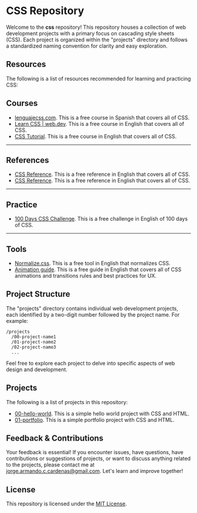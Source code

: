 # CSS Repository

Welcome to the **css** repository! This repository houses a collection of web development projects with a primary focus on cascading style sheets (CSS). Each project is organized within the "projects" directory and follows a standardized naming convention for clarity and easy exploration.

## Resources

The following is a list of resources recommended for learning and practicing CSS:

**Courses**
---
- [lenguajecss.com](https://lenguajecss.com/). This is a free course in Spanish that covers all of CSS.
- [Learn CSS | web.dev](https://web.dev/learn/css/). This is a free course in English that covers all of CSS.
- [CSS Tutorial](https://www.scaler.com/topics/css/). This is a free course in English that covers all of CSS.
---
**References**
---
- [CSS Reference](https://cssreference.io/). This is a free reference in English that covers all of CSS.
- [CSS Reference](https://developer.mozilla.org/en-US/docs/Web/CSS/Reference). This is a free reference in English that covers all of CSS.
---
**Practice**
---
- [100 Days CSS Challenge](https://100dayscss.com/). This is a free challenge in English of 100 days of CSS.
---
**Tools**
---
- [Normalize.css](https://necolas.github.io/normalize.css/). This is a free tool in English that normalizes CSS.
- [Animation guide](https://uxdesign.cc/the-ultimate-guide-to-proper-use-of-animation-in-ux-10bd98614fa9). This is a free guide in English that covers all of CSS animations and transitions rules and best practices for UX.

## Project Structure

The "projects" directory contains individual web development projects, each identified by a two-digit number followed by the project name. For example:

```
/projects
  /00-project-name1
  /01-project-name2
  /02-project-name3
  ...
```

Feel free to explore each project to delve into specific aspects of web design and development.

## Projects

The following is a list of projects in this repository:

- [00-hello-world](projects/00-hello-world/README.md). This is a simple hello world project with CSS and HTML.
- [01-portfolio](projects/01-portfolio/README.md). This is a simple portfolio project with CSS and HTML.

## Feedback & Contributions

Your feedback is essential! If you encounter issues, have questions, have contributions or suggestions of projects, or want to discuss anything related to the projects, please contact me at [jorge.armando.c.cardenas@gmail.com](mailto:jorge.armando.c.cardenas@gmail.com). Let's learn and improve together!

## License

This repository is licensed under the [MIT License](LICENSE).
